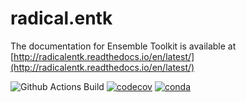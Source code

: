 # radical.entk

The documentation for Ensemble Toolkit is available at
[http://radicalentk.readthedocs.io/en/latest/](http://radicalentk.readthedocs.io/en/latest/)

![Github Actions Build](https://github.com/radical-cybertools/radical.entk/workflows/Build/badge.svg)
[![codecov](https://codecov.io/gh/radical-cybertools/radical.entk/branch/devel/graph/badge.svg?token=dHn74ChzmX)](https://codecov.io/gh/radical-cybertools/radical.entk)
[![conda](https://anaconda.org/conda-forge/radical.entk/badges/version.svg)](https://anaconda.org/conda-forge/radical.entk)
